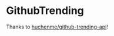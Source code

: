 # GithubTrending

Thanks to [huchenme/github-trending-api](https://github.com/huchenme/github-trending-api)!
